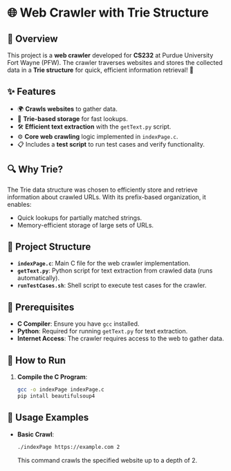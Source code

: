# 🌐 Web Crawler with Trie Structure

## 📖 Overview
This project is a **web crawler** developed for **CS232** at Purdue University Fort Wayne (PFW). The crawler traverses websites and stores the collected data in a **Trie structure** for quick, efficient information retrieval! 🚀

## ✨ Features
- 🌍 **Crawls websites** to gather data.
- 🧩 **Trie-based storage** for fast lookups.
- 🛠️ **Efficient text extraction** with the `getText.py` script.
- ⚙️ **Core web crawling** logic implemented in `indexPage.c`.
- 📋 Includes a **test script** to run test cases and verify functionality.

## 🔍 Why Trie?
The Trie data structure was chosen to efficiently store and retrieve information about crawled URLs. With its prefix-based organization, it enables:
- Quick lookups for partially matched strings.
- Memory-efficient storage of large sets of URLs.

## 📂 Project Structure
- **`indexPage.c`**: Main C file for the web crawler implementation.
- **`getText.py`**: Python script for text extraction from crawled data (runs automatically).
- **`runTestCases.sh`**: Shell script to execute test cases for the crawler.

## 🔧 Prerequisites
- **C Compiler**: Ensure you have `gcc` installed.
- **Python**: Required for running `getText.py` for text extraction.
- **Internet Access**: The crawler requires access to the web to gather data.

## 🚀 How to Run
1. **Compile the C Program**: 
   ```bash
   gcc -o indexPage indexPage.c
   pip intall beautifulsoup4

## 📝 Usage Examples
- **Basic Crawl**:
   ```bash
   ./indexPage https://example.com 2
   ```
  This command crawls the specified website up to a depth of 2.

